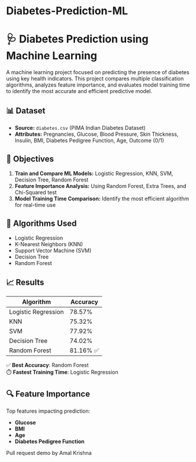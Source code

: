 # Diabetes-Prediction-ML
# 🩺 Diabetes Prediction using Machine Learning

A machine learning project focused on predicting the presence of diabetes using key health indicators. This project compares multiple classification algorithms, analyzes feature importance, and evaluates model training time to identify the most accurate and efficient predictive model.

## 📊 Dataset

- **Source:** `diabetes.csv` (PIMA Indian Diabetes Dataset)
- **Attributes:** Pregnancies, Glucose, Blood Pressure, Skin Thickness, Insulin, BMI, Diabetes Pedigree Function, Age, Outcome (0/1)

## 🎯 Objectives

1. **Train and Compare ML Models:** Logistic Regression, KNN, SVM, Decision Tree, Random Forest
2. **Feature Importance Analysis:** Using Random Forest, Extra Trees, and Chi-Squared test
3. **Model Training Time Comparison:** Identify the most efficient algorithm for real-time use

## 🤖 Algorithms Used

- Logistic Regression
- K-Nearest Neighbors (KNN)
- Support Vector Machine (SVM)
- Decision Tree
- Random Forest

## 📈 Results

| Algorithm        | Accuracy |
|------------------|----------|
| Logistic Regression | 78.57% |
| KNN                | 75.32% |
| SVM                | 77.92% |
| Decision Tree      | 74.02% |
| Random Forest      | 81.16% ✅ |

✅ **Best Accuracy**: Random Forest  
⏱️ **Fastest Training Time**: Logistic Regression

## 🔍 Feature Importance

Top features impacting prediction:
- **Glucose**
- **BMI**
- **Age**
- **Diabetes Pedigree Function**

Pull request demo by Amal Krishna


